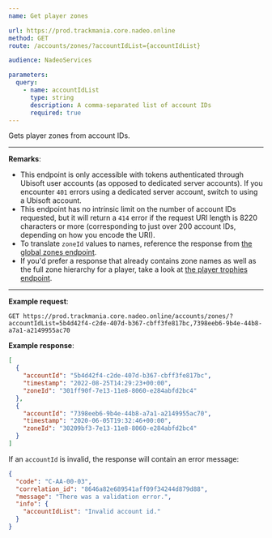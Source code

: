 ```yaml
---
name: Get player zones

url: https://prod.trackmania.core.nadeo.online
method: GET
route: /accounts/zones/?accountIdList={accountIdList}

audience: NadeoServices

parameters:
  query:
    - name: accountIdList
      type: string
      description: A comma-separated list of account IDs
      required: true
---
```


Gets player zones from account IDs.

---

**Remarks**:
- This endpoint is only accessible with tokens authenticated through Ubisoft user accounts (as opposed to dedicated server accounts). If you encounter `401` errors using a dedicated server account, switch to using a Ubisoft account.
- This endpoint has no intrinsic limit on the number of account IDs requested, but it will return a `414` error if the request URI length is 8220 characters or more (corresponding to just over 200 account IDs, depending on how you encode the URI).
- To translate `zoneId` values to names, reference the response from [the global zones endpoint](/core/meta/zones).
- If you'd prefer a response that already contains zone names as well as the full zone hierarchy for a player, take a look at [the player trophies endpoint](/live/leaderboards/trophies).

---

**Example request**:
```plain
GET https://prod.trackmania.core.nadeo.online/accounts/zones/?accountIdList=5b4d42f4-c2de-407d-b367-cbff3fe817bc,7398eeb6-9b4e-44b8-a7a1-a2149955ac70
```

**Example response**:
```json
[
  {
    "accountId": "5b4d42f4-c2de-407d-b367-cbff3fe817bc",
    "timestamp": "2022-08-25T14:29:23+00:00",
    "zoneId": "301ff90f-7e13-11e8-8060-e284abfd2bc4"
  },
  {
    "accountId": "7398eeb6-9b4e-44b8-a7a1-a2149955ac70",
    "timestamp": "2020-06-05T19:32:46+00:00",
    "zoneId": "30209bf3-7e13-11e8-8060-e284abfd2bc4"
  }
]
```

If an `accountId` is invalid, the response will contain an error message:

```json
{
  "code": "C-AA-00-03",
  "correlation_id": "8646a82e689541aff09f34244d879d88",
  "message": "There was a validation error.",
  "info": {
    "accountIdList": "Invalid account id."
  }
}
```

